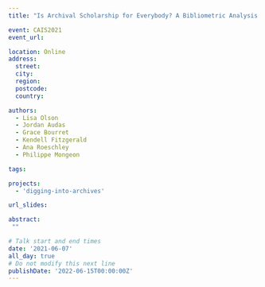 ```yaml
---
title: "Is Archival Scholarship for Everybody? A Bibliometric Analysis of Gender and Knowledge Production in the Archival Field, 1981–2019"

event: CAIS2021
event_url: 

location: Online
address:
  street: 
  city: 
  region: 
  postcode: 
  country: 

authors:
  - Lisa Olson
  - Jordan Audas
  - Grace Bourret
  - Kendell Fitzgerald
  - Ana Roeschley
  - Philippe Mongeon

tags:

projects:
  - 'digging-into-archives'

url_slides: 

abstract:
 ""

# Talk start and end times
date: '2021-06-07'
all_day: true
# Do not modify this next line
publishDate: '2022-06-15T00:00:00Z'
---
```

